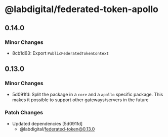 # @labdigital/federated-token-apollo

## 0.14.0

### Minor Changes

- 8cb1d63: Export `PublicFederatedTokenContext`

## 0.13.0

### Minor Changes

- 5d091fd: Split the package in a `core` and a `apollo` specific package. This makes it
  possible to support other gateways/servers in the future

### Patch Changes

- Updated dependencies [5d091fd]
  - @labdigital/federated-token@0.13.0

